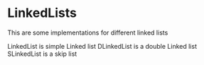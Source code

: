 # LinkedLists


This are some implementations for different linked lists

LinkedList is simple Linked list
DLinkedList is a double Linked list
SLinkedList is a skip list